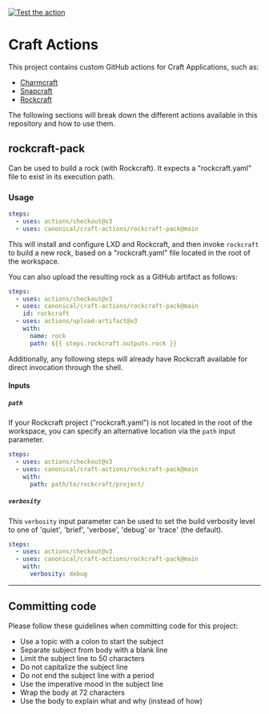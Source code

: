 [![Test the action](https://github.com/canonical/craft-actions/actions/workflows/test.yml/badge.svg)](https://github.com/canonical/craft-actions/actions/workflows/test.yml)

# Craft Actions

This project contains custom GitHub actions for Craft Applications, such as:

- [Charmcraft](https://juju.is/)
- [Snapcraft](https://snapcraft.io/)
- [Rockcraft](https://canonical-rockcraft.readthedocs-hosted.com/en/latest/)

The following sections will break down the different actions available in this
repository and how to use them.

## rockcraft-pack

Can be used to build a rock (with Rockcraft). It expects a "rockcraft.yaml" file
to exist in its execution path.

### Usage

```yaml
steps:
  - uses: actions/checkout@v3
  - uses: canonical/craft-actions/rockcraft-pack@main
```

This will install and configure LXD and Rockcraft, and then invoke `rockcraft`
to build a new rock, based on a "rockcraft.yaml" file located in the root of
the workspace.

You can also upload the resulting rock as a GitHub artifact as follows:

```yaml
steps:
  - uses: actions/checkout@v3
  - uses: canonical/craft-actions/rockcraft-pack@main
    id: rockcraft
  - uses: actions/upload-artifact@v3
    with:
      name: rock
      path: ${{ steps.rockcraft.outputs.rock }}
```

Additionally, any following steps will already have Rockcraft available for
direct invocation through the shell.

#### Inputs

##### `path`

If your Rockcraft project ("rockcraft.yaml") is not located in the root of the
workspace, you can specify an alternative location via the `path` input
parameter.

```yaml
steps:
  - uses: actions/checkout@v3
  - uses: canonical/craft-actions/rockcraft-pack@main
    with:
      path: path/to/rockcraft/project/
```

##### `verbosity`

This `verbosity` input parameter can be used to set the build verbosity level to one of 'quiet', 'brief', 'verbose', 'debug' or 'trace' (the default).

```yaml
steps:
  - uses: actions/checkout@v3
  - uses: canonical/craft-actions/rockcraft-pack@main
    with:
      verbosity: debug
```

---

## Committing code

Please follow these guidelines when committing code for this project:

- Use a topic with a colon to start the subject
- Separate subject from body with a blank line
- Limit the subject line to 50 characters
- Do not capitalize the subject line
- Do not end the subject line with a period
- Use the imperative mood in the subject line
- Wrap the body at 72 characters
- Use the body to explain what and why (instead of how)
